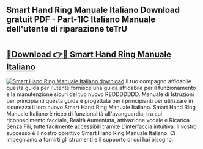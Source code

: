 ## Smart Hand Ring Manuale Italiano Download gratuit PDF - Part-1IC Italiano Manuale dell'utente di riparazione teTrU

# <h2><a href="http://dfckn5.blite.top/?on=Smart+Hand+Ring+Manuale+Italiano">🔗Download 👉🔴 Smart Hand Ring Manuale Italiano</a></h2>

[![Smart Hand Ring Manuale Italiano download](https://i.imgur.com/lujVjoI.png)](http://dfckn5.blite.top/?on=Smart+Hand+Ring+Manuale+Italiano)
Il tuo compagno affidabile questa guida per l'utente fornisce una guida affidabile per il funzionamento e la manutenzione sicuri del tuo nuovo REDDDDDDD. Manuale di Istruzioni per principianti questa guida è progettata per i principianti per utilizzare in sicurezza il loro nuovo Smart Hand Ring Manuale Italiano. Smart Hand Ring Manuale Italiano è ricco di funzionalità all'avanguardia, tra cui riconoscimento facciale, Realtà Aumentata, attivazione vocale e Ricarica Senza Fili, tutte facilmente accessibili tramite L'interfaccia intuitiva. Il vostro successo è il nostro obiettivo Smart Hand Ring Manuale Italiano. Ci impegniamo a fornirti gli strumenti e il supporto di cui hai bisogno.
